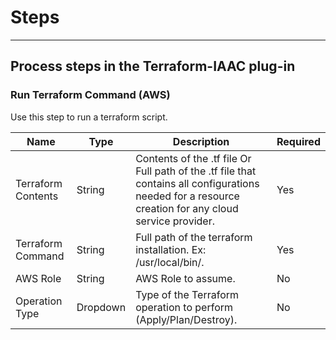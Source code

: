 # Steps

---

## Process steps in the Terraform-IAAC plug-in

### Run Terraform Command (AWS)

Use this step to run a terraform script.

| Name               | Type     | Description                                                                                                                                           | Required |
|--------------------|----------|-------------------------------------------------------------------------------------------------------------------------------------------------------|----------|
| Terraform Contents | String   | Contents of the .tf file Or Full path of the .tf file that contains all configurations needed for a resource creation for any cloud service provider. | Yes      |
| Terraform Command  | String   | Full path of the terraform installation. Ex: /usr/local/bin/.                                                                                         | Yes      |
| AWS Role           | String   | AWS Role to assume.                                                                                                                                   | No       |
| Operation Type     | Dropdown | Type of the Terraform operation to perform (Apply/Plan/Destroy).                                                                                      | No       |
